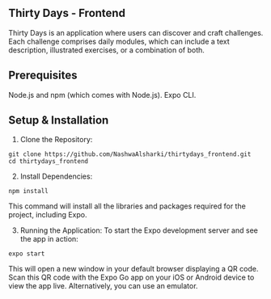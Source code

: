 ## Thirty Days - Frontend
Thirty Days is an application where users can discover and craft challenges. Each challenge comprises daily modules, which can include a text description, illustrated exercises, or a combination of both.

## Prerequisites
Node.js and npm (which comes with Node.js).
Expo CLI.

## Setup & Installation
1. Clone the Repository:
```
git clone https://github.com/NashwaAlsharki/thirtydays_frontend.git
cd thirtydays_frontend
```

2. Install Dependencies:
```
npm install
```
This command will install all the libraries and packages required for the project, including Expo.

3. Running the Application:
To start the Expo development server and see the app in action:
```
expo start
```
This will open a new window in your default browser displaying a QR code. Scan this QR code with the Expo Go app on your iOS or Android device to view the app live. Alternatively, you can use an emulator.
